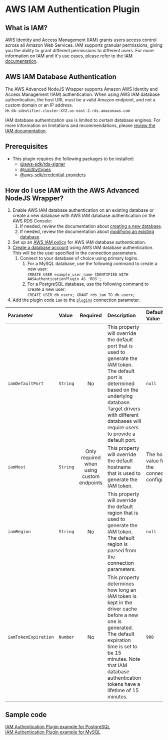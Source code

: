 # AWS IAM Authentication Plugin

## What is IAM?

AWS Identity and Access Management (IAM) grants users access control across all Amazon Web Services. IAM supports granular permissions, giving you the ability to grant different permissions to different users. For more information on IAM and it's use cases, please refer to the [IAM documentation](https://docs.aws.amazon.com/IAM/latest/UserGuide/introduction.html).

## AWS IAM Database Authentication

The AWS Advanced NodeJS Wrapper supports Amazon AWS Identity and Access Management (IAM) authentication. When using AWS IAM database authentication, the host URL must be a valid Amazon endpoint, and not a custom domain or an IP address.
<br>ie. `db-identifier.cluster-XYZ.us-east-2.rds.amazonaws.com`

IAM database authentication use is limited to certain database engines. For more information on limitations and recommendations, please [review the IAM documentation](https://docs.aws.amazon.com/AmazonRDS/latest/UserGuide/UsingWithRDS.IAMDBAuth.html).

## Prerequisites

- This plugin requires the following packages to be installed:
  - [@aws-sdk/rds-signer](https://docs.aws.amazon.com/AWSJavaScriptSDK/v3/latest/Package/-aws-sdk-rds-signer/)
  - [@smithy/types](https://docs.aws.amazon.com/AWSJavaScriptSDK/v3/latest/Package/-smithy-types/)
  - [@aws-sdk/credential-providers](https://docs.aws.amazon.com/AWSJavaScriptSDK/v3/latest/Package/-aws-sdk-credential-providers/)

## How do I use IAM with the AWS Advanced NodeJS Wrapper?

1. Enable AWS IAM database authentication on an existing database or create a new database with AWS IAM database authentication on the AWS RDS Console:
   1. If needed, review the documentation about [creating a new database](https://docs.aws.amazon.com/AmazonRDS/latest/UserGuide/USER_CreateDBInstance.html).
   2. If needed, review the documentation about [modifying an existing database](https://docs.aws.amazon.com/AmazonRDS/latest/UserGuide/Overview.DBInstance.Modifying.html).
2. Set up an [AWS IAM policy](https://docs.aws.amazon.com/AmazonRDS/latest/UserGuide/UsingWithRDS.IAMDBAuth.IAMPolicy.html) for AWS IAM database authentication.
3. [Create a database account](https://docs.aws.amazon.com/AmazonRDS/latest/UserGuide/UsingWithRDS.IAMDBAuth.DBAccounts.html) using AWS IAM database authentication. This will be the user specified in the connection parameters.
   1. Connect to your database of choice using primary logins.
      1. For a MySQL database, use the following command to create a new user:<br>
         `CREATE USER example_user_name IDENTIFIED WITH AWSAuthenticationPlugin AS 'RDS';`
      2. For a PostgreSQL database, use the following command to create a new user:<br>
         `CREATE USER db_userx; GRANT rds_iam TO db_userx;`
4. Add the plugin code `iam` to the [`plugins`](../UsingTheNodejsWrapper.md#connection-plugin-manager-parameters) connection parameter.

| Parameter            | Value    |                 Required                  | Description                                                                                                                                                                                                                                 | Default Value                                    | Example Value                                       |
| :------------------- | :------- | :---------------------------------------: |:--------------------------------------------------------------------------------------------------------------------------------------------------------------------------------------------------------------------------------------------| :----------------------------------------------- | :-------------------------------------------------- |
| `iamDefaultPort`     | `String` |                    No                     | This property will override the default port that is used to generate the IAM token. The default port is determined based on the underlying database. Target drivers with different databases will require users to provide a default port. | `null`                                           | `1234`                                              |
| `iamHost`            | `String` | Only required when using custom endpoints | This property will override the default hostname that is used to generate the IAM token.                                                                                                                                                    | The host value from the connection configuration | `database.cluster-hash.us-east-1.rds.amazonaws.com` |
| `iamRegion`          | `String` |                    No                     | This property will override the default region that is used to generate the IAM token. The default region is parsed from the connection parameters.                                                                                         | `null`                                           | `us-east-2`                                         |
| `iamTokenExpiration` | `Number` |                    No                     | This property determines how long an IAM token is kept in the driver cache before a new one is generated. The default expiration time is set to be 15 minutes. Note that IAM database authentication tokens have a lifetime of 15 minutes.  | `900`                                            | `600`                                               |

## Sample code

[IAM Authentication Plugin example for PostgreSQL](../../../examples/aws_driver_example/aws_iam_authentication_postgresql_example.ts)<br>
[IAM Authentication Plugin example for MySQL](../../../examples/aws_driver_example/aws_iam_authentication_mysql_example.ts)
